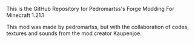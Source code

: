 This is the GitHub Repository for Pedromartss's Forge Modding For Minecraft 1.21.1

This mod was made by pedromartss, but with the collaboration of codes, textures and sounds from the mod creator Kaupenjoe.

